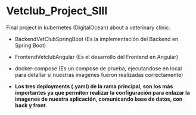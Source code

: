# Vetclub_Project_SIII
Final project in kubernetes (DigitalOcean) about a veterinary clinic.

- BackendVetClubSpringBoot (Es la implementación del Backend en Spring Boot)

- FrontendVetclubAngular (Es el desarrollo del Frontend en Angular)

- docker-compose (Es un compose de prueba, ejecutandose en local para detallar si nuestras imagenes fueron realizadas correctamente)

- **Los tres deployments (.yaml) de la rama principal, son los más importantes ya que permiten realizar la configuración
para enlazar la imagenes de nuestra aplicación, comunicando base de datos, con back y front**.
